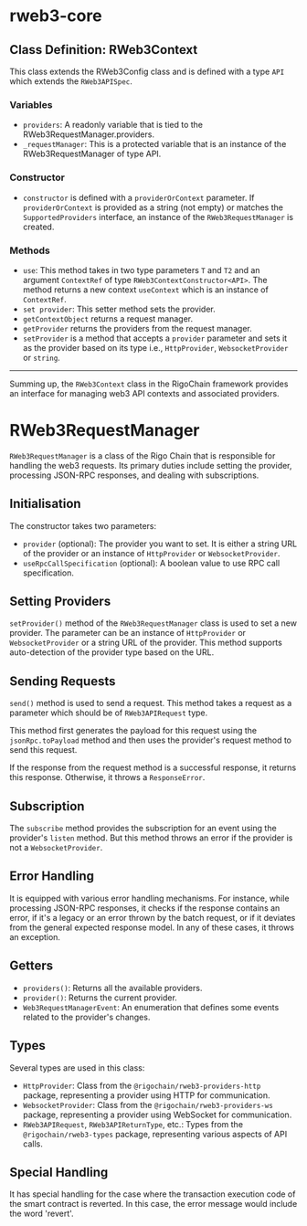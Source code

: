 # rweb3-core


## Class Definition: RWeb3Context

This class extends the RWeb3Config class and is defined with a type `API` which extends the `RWeb3APISpec`.

### Variables
- `providers`: A readonly variable that is tied to the RWeb3RequestManager.providers.
- `_requestManager`: This is a protected variable that is an instance of the RWeb3RequestManager of type API.


### Constructor
- `constructor` is defined with a `providerOrContext` parameter. If `providerOrContext` is provided as a string (not empty) or matches the `SupportedProviders` interface, an instance of the `RWeb3RequestManager` is created.

### Methods
- `use`: This method takes in two type parameters `T` and `T2` and an argument `ContextRef` of type `RWeb3ContextConstructor<API>`. The method returns a new context `useContext` which is an instance of `ContextRef`.
- `set provider`: This setter method sets the provider.
- `getContextObject` returns a request manager.
- `getProvider` returns the providers from the request manager.
- `setProvider` is a method that accepts a `provider` parameter and sets it as the provider based on its type i.e., `HttpProvider`, `WebsocketProvider` or `string`.

---

Summing up, the `RWeb3Context` class in the RigoChain framework provides an interface for managing web3 API contexts and associated providers.

# RWeb3RequestManager

`RWeb3RequestManager` is a class of the Rigo Chain that is responsible for handling the web3 requests. Its primary duties include setting the provider, processing JSON-RPC responses, and dealing with subscriptions.

## Initialisation

The constructor takes two parameters:
- `provider` (optional): The provider you want to set. It is either a string URL of the provider or an instance of `HttpProvider` or `WebsocketProvider`.
- `useRpcCallSpecification` (optional): A boolean value to use RPC call specification.

## Setting Providers

`setProvider()` method of the `RWeb3RequestManager` class is used to set a new provider. The parameter can be an instance of `HttpProvider` or `WebsocketProvider` or a string URL of the provider. This method supports auto-detection of the provider type based on the URL.

## Sending Requests

`send()` method is used to send a request. This method takes a request as a parameter which should be of `RWeb3APIRequest` type.

This method first generates the payload for this request using the `jsonRpc.toPayload` method and then uses the provider's request method to send this request.

If the response from the request method is a successful response, it returns this response. Otherwise, it throws a `ResponseError`.

## Subscription

The `subscribe` method provides the subscription for an event using the provider's `listen` method. But this method throws an error if the provider is not a `WebsocketProvider`.

## Error Handling

It is equipped with various error handling mechanisms. For instance, while processing JSON-RPC responses, it checks if the response contains an error, if it's a legacy or an error thrown by the batch request, or if it deviates from the general expected response model. In any of these cases, it throws an exception.

## Getters

- `providers()`: Returns all the available providers.
- `provider()`: Returns the current provider.
- `Web3RequestManagerEvent`: An enumeration that defines some events related to the provider's changes.

## Types
Several types are used in this class:
- `HttpProvider`: Class from the `@rigochain/rweb3-providers-http` package, representing a provider using HTTP for communication.
- `WebsocketProvider`: Class from the `@rigochain/rweb3-providers-ws` package, representing a provider using WebSocket for communication.
- `RWeb3APIRequest`, `RWeb3APIReturnType`, etc.: Types from the `@rigochain/rweb3-types` package, representing various aspects of API calls.

## Special Handling
It has special handling for the case where the transaction execution code of the smart contract is reverted. In this case, the error message would include the word 'revert'.